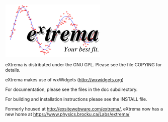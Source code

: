 

![<h1>Welcome to eXtrema!</h1>](/Images/extrema_title_3.gif)

eXtrema is distributed under the GNU GPL. Please see the file COPYING for details.

eXtrema makes use of wxWidgets (http://wxwidgets.org)

For documentation, please see the files in the doc subdirectory.

For building and installation instructions please see the INSTALL file.

Formerly housed at http://exsitewebware.com/extrema/, eXtrema now has a new home at https://www.physics.brocku.ca/Labs/extrema/
